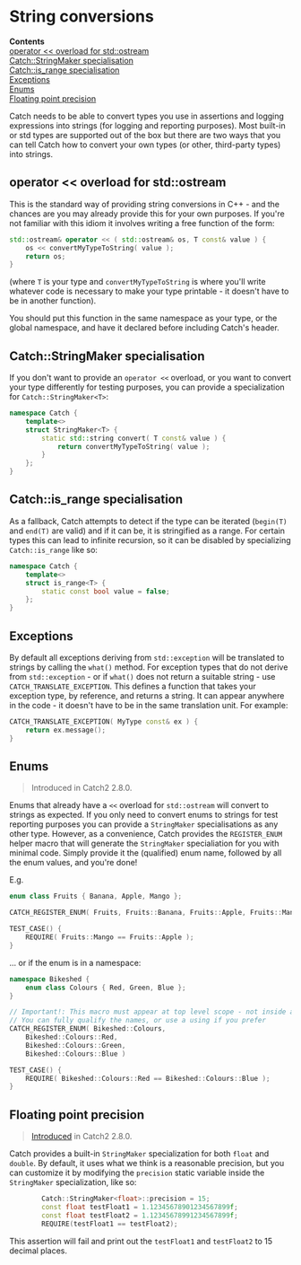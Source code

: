 <a id="top"></a>
# String conversions

**Contents**<br>
[operator << overload for std::ostream](#operator--overload-for-stdostream)<br>
[Catch::StringMaker specialisation](#catchstringmaker-specialisation)<br>
[Catch::is_range specialisation](#catchis_range-specialisation)<br>
[Exceptions](#exceptions)<br>
[Enums](#enums)<br>
[Floating point precision](#floating-point-precision)<br>


Catch needs to be able to convert types you use in assertions and logging expressions into strings (for logging and reporting purposes).
Most built-in or std types are supported out of the box but there are two ways that you can tell Catch how to convert your own types (or other, third-party types) into strings.

## operator << overload for std::ostream

This is the standard way of providing string conversions in C++ - and the chances are you may already provide this for your own purposes. If you're not familiar with this idiom it involves writing a free function of the form:

```cpp
std::ostream& operator << ( std::ostream& os, T const& value ) {
    os << convertMyTypeToString( value );
    return os;
}
```

(where ```T``` is your type and ```convertMyTypeToString``` is where you'll write whatever code is necessary to make your type printable - it doesn't have to be in another function).

You should put this function in the same namespace as your type, or the global namespace, and have it declared before including Catch's header.

## Catch::StringMaker specialisation
If you don't want to provide an ```operator <<``` overload, or you want to convert your type differently for testing purposes, you can provide a specialization for `Catch::StringMaker<T>`:

```cpp
namespace Catch {
    template<>
    struct StringMaker<T> {
        static std::string convert( T const& value ) {
            return convertMyTypeToString( value );
        }
    };
}
```

## Catch::is_range specialisation
As a fallback, Catch attempts to detect if the type can be iterated
(`begin(T)` and `end(T)` are valid) and if it can be, it is stringified
as a range. For certain types this can lead to infinite recursion, so
it can be disabled by specializing `Catch::is_range` like so:

```cpp
namespace Catch {
    template<>
    struct is_range<T> {
        static const bool value = false;
    };
}

```


## Exceptions

By default all exceptions deriving from `std::exception` will be translated to strings by calling the `what()` method. For exception types that do not derive from `std::exception` - or if `what()` does not return a suitable string - use `CATCH_TRANSLATE_EXCEPTION`. This defines a function that takes your exception type, by reference, and returns a string. It can appear anywhere in the code - it doesn't have to be in the same translation unit. For example:

```cpp
CATCH_TRANSLATE_EXCEPTION( MyType const& ex ) {
    return ex.message();
}
```

## Enums

> Introduced in Catch2 2.8.0.

Enums that already have a `<<` overload for `std::ostream` will convert to strings as expected.
If you only need to convert enums to strings for test reporting purposes you can provide a `StringMaker` specialisations as any other type.
However, as a convenience, Catch provides the `REGISTER_ENUM` helper macro that will generate the `StringMaker` specialiation for you with minimal code.
Simply provide it the (qualified) enum name, followed by all the enum values, and you're done!

E.g.

```cpp
enum class Fruits { Banana, Apple, Mango };

CATCH_REGISTER_ENUM( Fruits, Fruits::Banana, Fruits::Apple, Fruits::Mango )

TEST_CASE() {
    REQUIRE( Fruits::Mango == Fruits::Apple );
}
```

... or if the enum is in a namespace:
```cpp
namespace Bikeshed {
    enum class Colours { Red, Green, Blue };
}

// Important!: This macro must appear at top level scope - not inside a namespace
// You can fully qualify the names, or use a using if you prefer
CATCH_REGISTER_ENUM( Bikeshed::Colours,
    Bikeshed::Colours::Red,
    Bikeshed::Colours::Green,
    Bikeshed::Colours::Blue )

TEST_CASE() {
    REQUIRE( Bikeshed::Colours::Red == Bikeshed::Colours::Blue );
}
```

## Floating point precision

> [Introduced](https://github.com/catchorg/Catch2/issues/1614) in Catch2 2.8.0.

Catch provides a built-in `StringMaker` specialization for both `float`
and `double`. By default, it uses what we think is a reasonable precision,
but you can customize it by modifying the `precision` static variable
inside the `StringMaker` specialization, like so:

```cpp
        Catch::StringMaker<float>::precision = 15;
        const float testFloat1 = 1.12345678901234567899f;
        const float testFloat2 = 1.12345678991234567899f;
        REQUIRE(testFloat1 == testFloat2);
```

This assertion will fail and print out the `testFloat1` and `testFloat2`
to 15 decimal places.



